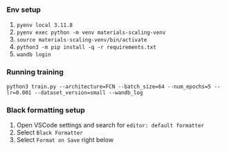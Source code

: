 ### Env setup

1. `pyenv local 3.11.8`
2. `pyenv exec python -m venv materials-scaling-venv`
3. `source materials-scaling-venv/bin/activate`
4. `python3 -m pip install -q -r requirements.txt`
5. `wandb login`

### Running training
`python3 train.py --architecture=FCN --batch_size=64 --num_epochs=5 --lr=0.001 --dataset_version=small --wandb_log`

### Black formatting setup
1. Open VSCode settings and search for `editor: default formatter`
2. Select `Black Formatter`
2. Select `Format on Save` right below